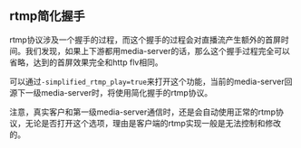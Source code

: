 ## rtmp简化握手

rtmp协议涉及一个握手的过程，而这个握手的过程会对直播流产生额外的首屏时间。我们发现，如果上下游都用media-server的话，那么这个握手过程完全可以省略，达到的首屏效果完全和http flv相同。

可以通过`-simplified_rtmp_play=true`来打开这个功能，当前的media-server回源下一级media-server时，将使用简化握手的rtmp协议。

注意，真实客户和第一级media-server通信时，还是会自动使用正常的rtmp协议，无论是否打开这个选项，理由是客户端的rtmp实现一般是无法控制和修改的。
